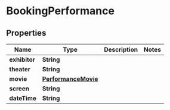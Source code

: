 # BookingPerformance

## Properties

| Name          | Type       | Description | Notes |
| ------------- | ---------- | ----------- | ----- |
| **exhibitor** | **String** |             |
| **theater**   | **String** |             |
| **movie**     | [**PerformanceMovie**](PerformanceMovie.md) |             |
| **screen**    | **String** |             |
| **dateTime**  | **String** |             |
